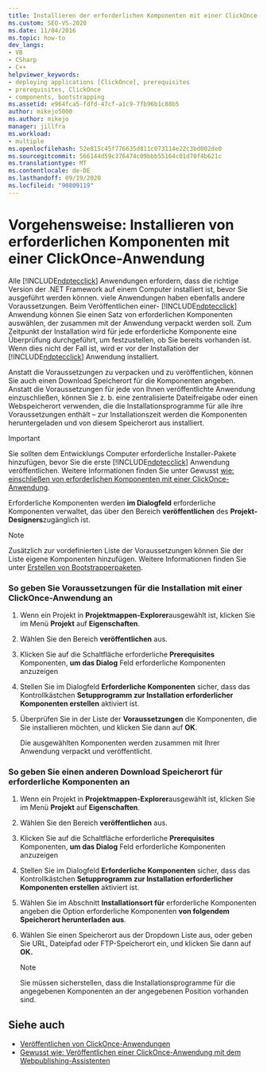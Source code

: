 ```yaml
---
title: Installieren der erforderlichen Komponenten mit einer ClickOnce-App
ms.custom: SEO-VS-2020
ms.date: 11/04/2016
ms.topic: how-to
dev_langs:
- VB
- CSharp
- C++
helpviewer_keywords:
- deploying applications [ClickOnce], prerequisites
- prerequisites, ClickOnce
- components, bootstrapping
ms.assetid: e964fca5-fdfd-47cf-a1c9-7fb96b1c88b5
author: mikejo5000
ms.author: mikejo
manager: jillfra
ms.workload:
- multiple
ms.openlocfilehash: 52e815c45f776635d811c073114e22c3bd002de0
ms.sourcegitcommit: 566144d59c376474c09bbb55164c01d70f4b621c
ms.translationtype: MT
ms.contentlocale: de-DE
ms.lasthandoff: 09/19/2020
ms.locfileid: "90809119"
---
```

# <a name="how-to-install-prerequisites-with-a-clickonce-application"></a>Vorgehensweise: Installieren von erforderlichen Komponenten mit einer ClickOnce-Anwendung
Alle [!INCLUDE[ndptecclick](../deployment/includes/ndptecclick_md.md)] Anwendungen erfordern, dass die richtige Version der .NET Framework auf einem Computer installiert ist, bevor Sie ausgeführt werden können. viele Anwendungen haben ebenfalls andere Voraussetzungen. Beim Veröffentlichen einer- [!INCLUDE[ndptecclick](../deployment/includes/ndptecclick_md.md)] Anwendung können Sie einen Satz von erforderlichen Komponenten auswählen, der zusammen mit der Anwendung verpackt werden soll. Zum Zeitpunkt der Installation wird für jede erforderliche Komponente eine Überprüfung durchgeführt, um festzustellen, ob Sie bereits vorhanden ist. Wenn dies nicht der Fall ist, wird er vor der Installation der [!INCLUDE[ndptecclick](../deployment/includes/ndptecclick_md.md)] Anwendung installiert.

 Anstatt die Voraussetzungen zu verpacken und zu veröffentlichen, können Sie auch einen Download Speicherort für die Komponenten angeben. Anstatt die Voraussetzungen für jede von Ihnen veröffentlichte Anwendung einzuschließen, können Sie z. b. eine zentralisierte Dateifreigabe oder einen Webspeicherort verwenden, die die Installationsprogramme für alle ihre Voraussetzungen enthält – zur Installationszeit werden die Komponenten heruntergeladen und von diesem Speicherort aus installiert.

> [!IMPORTANT]
> Sie sollten dem Entwicklungs Computer erforderliche Installer-Pakete hinzufügen, bevor Sie die erste [!INCLUDE[ndptecclick](../deployment/includes/ndptecclick_md.md)] Anwendung veröffentlichen. Weitere Informationen finden Sie unter Gewusst [wie: einschließen von erforderlichen Komponenten mit einer ClickOnce-Anwendung](../deployment/how-to-include-prerequisites-with-a-clickonce-application.md).

 Erforderliche Komponenten werden **im Dialogfeld** erforderliche Komponenten verwaltet, das über den Bereich **veröffentlichen** des **Projekt-Designers**zugänglich ist.

> [!NOTE]
> Zusätzlich zur vordefinierten Liste der Voraussetzungen können Sie der Liste eigene Komponenten hinzufügen. Weitere Informationen finden Sie unter [Erstellen von Bootstrapperpaketen](../deployment/creating-bootstrapper-packages.md).

### <a name="to-specify-prerequisites-to-install-with-a-clickonce-application"></a>So geben Sie Voraussetzungen für die Installation mit einer ClickOnce-Anwendung an

1. Wenn ein Projekt in **Projektmappen-Explorer**ausgewählt ist, klicken Sie im Menü **Projekt** auf **Eigenschaften**.

2. Wählen Sie den Bereich **veröffentlichen** aus.

3. Klicken Sie auf die Schaltfläche erforderliche **Prerequisites** Komponenten, **um das Dialog** Feld erforderliche Komponenten anzuzeigen

4. Stellen Sie im Dialogfeld **Erforderliche Komponenten** sicher, dass das Kontrollkästchen **Setupprogramm zur Installation erforderlicher Komponenten erstellen** aktiviert ist.

5. Überprüfen Sie in der Liste der **Voraussetzungen** die Komponenten, die Sie installieren möchten, und klicken Sie dann auf **OK**.

     Die ausgewählten Komponenten werden zusammen mit Ihrer Anwendung verpackt und veröffentlicht.

### <a name="to-specify-a-different-download-location-for-prerequisites"></a>So geben Sie einen anderen Download Speicherort für erforderliche Komponenten an

1. Wenn ein Projekt in **Projektmappen-Explorer**ausgewählt ist, klicken Sie im Menü **Projekt** auf **Eigenschaften**.

2. Wählen Sie den Bereich **veröffentlichen** aus.

3. Klicken Sie auf die Schaltfläche erforderliche **Prerequisites** Komponenten, **um das Dialog** Feld erforderliche Komponenten anzuzeigen

4. Stellen Sie im Dialogfeld **Erforderliche Komponenten** sicher, dass das Kontrollkästchen **Setupprogramm zur Installation erforderlicher Komponenten erstellen** aktiviert ist.

5. Wählen Sie im Abschnitt **Installationsort für** erforderliche Komponenten angeben die Option erforderliche Komponenten **von folgendem Speicherort herunterladen aus**.

6. Wählen Sie einen Speicherort aus der Dropdown Liste aus, oder geben Sie URL, Dateipfad oder FTP-Speicherort ein, und klicken Sie dann auf **OK.**

    > [!NOTE]
    > Sie müssen sicherstellen, dass die Installationsprogramme für die angegebenen Komponenten an der angegebenen Position vorhanden sind.

## <a name="see-also"></a>Siehe auch
- [Veröffentlichen von ClickOnce-Anwendungen](../deployment/publishing-clickonce-applications.md)
- [Gewusst wie: Veröffentlichen einer ClickOnce-Anwendung mit dem Webpublishing-Assistenten](../deployment/how-to-publish-a-clickonce-application-using-the-publish-wizard.md)